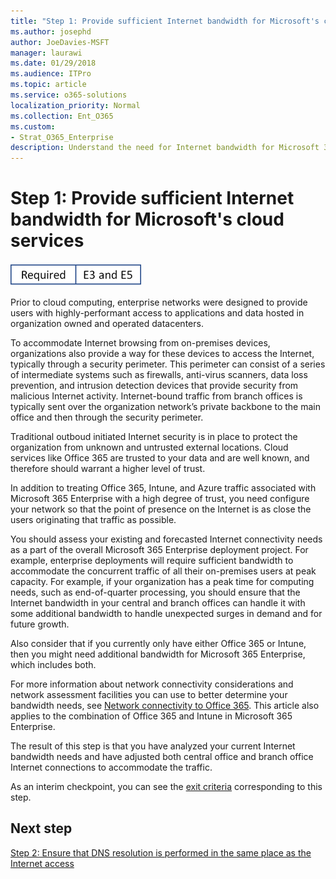 ```yaml
---
title: "Step 1: Provide sufficient Internet bandwidth for Microsoft's cloud services"
ms.author: josephd
author: JoeDavies-MSFT
manager: laurawi
ms.date: 01/29/2018
ms.audience: ITPro
ms.topic: article
ms.service: o365-solutions
localization_priority: Normal
ms.collection: Ent_O365
ms.custom:
- Strat_O365_Enterprise
description: Understand the need for Internet bandwidth for Microsoft 365 Enterprise's cloud services.
---
```


# Step 1: Provide sufficient Internet bandwidth for Microsoft's cloud services

![This step is required and applies to both the E3 and E5 versions of Microsoft 365 Enterprise](./media/banners/Banner-Required-BothSKUs.png)

Prior to cloud computing, enterprise networks were designed to provide users with highly-performant access to applications and data hosted in organization owned and operated datacenters.

To accommodate Internet browsing from on-premises devices, organizations also provide a way for these devices to access the Internet, typically through a security perimeter. This perimeter can consist of a series of intermediate systems such as firewalls, anti-virus scanners, data loss prevention, and intrusion detection devices that provide security from malicious Internet activity. Internet-bound traffic from branch offices is typically sent over the organization network’s private backbone to the main office and then through the security perimeter.

Traditional outboud initiated Internet security is in place to protect the organization from unknown and untrusted external locations. Cloud services like Office 365 are trusted to your data and are well known, and therefore should warrant a higher level of trust.

In addition to treating Office 365, Intune, and Azure traffic associated with Microsoft 365 Enterprise with a high degree of trust, you need configure your network so that the point of presence on the Internet is as close the users originating that traffic as possible.

You should assess your existing and forecasted Internet connectivity needs as a part of the overall Microsoft 365 Enterprise deployment project. For example, enterprise deployments will require sufficient bandwidth to accommodate the concurrent traffic of all their on-premises users at peak capacity. For example, if your organization has a peak time for computing needs, such as end-of-quarter processing, you should ensure that the Internet bandwidth in your central and branch offices can handle it with some additional bandwidth to handle unexpected surges in demand and for future growth.

Also consider that if you currently only have either Office 365 or Intune, then you might need additional bandwidth for Microsoft 365 Enterprise, which includes both.
 
For more information about network connectivity considerations and network assessment facilities you can use to better determine your bandwidth needs, see [Network connectivity to Office 365](https://support.office.com/article/Network-connectivity-to-Office-365-64b420ef-0218-48f6-8a34-74bb27633b10). This article also applies to the combination of Office 365 and Intune in Microsoft 365 Enterprise. 

The result of this step is that you have analyzed your current Internet bandwidth needs and have adjusted both central office and branch office Internet connections to accommodate the traffic.

As an interim checkpoint, you can see the [exit criteria](networking-exit-criteria.md#crit-networking-step1) corresponding to this step.

## Next step
[Step 2: Ensure that DNS resolution is performed in the same place as the Internet access](networking-dns-resolution-same-location.md)
